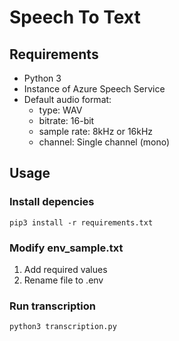 # Speech To Text

## Requirements
- Python 3
- Instance of Azure Speech Service
- Default audio format:  
    - type: WAV
    - bitrate: 16-bit
    - sample rate: 8kHz or 16kHz
    - channel: Single channel (mono)

## Usage

### Install depencies
```shell
pip3 install -r requirements.txt
```

### Modify env_sample.txt
1. Add required values
2. Rename file to .env

### Run transcription
```shell
python3 transcription.py
```